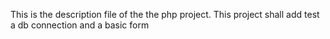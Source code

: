 This is the description file of the the php project. This project shall add test a db connection and a basic form

